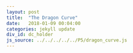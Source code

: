 ```yaml
---
layout: post
title:  "The Dragon Curve"
date:   2018-01-09 00:04:00
categories: jekyll update
div_id: dc_holder 
js_source: ../../../../../P5/dragon_curve.js
---
```



